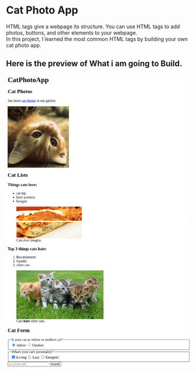 # Cat Photo App

HTML tags give a webpage its structure. You can use HTML tags to add photos, buttons, and other elements to your webpage.
<br>
In this project, I learned the most common HTML tags by building your own cat photo app.
<br>

## Here is the preview of What i am going to Build.
![Preview 1](preview1.png)
![Preview 2](preview2.png)